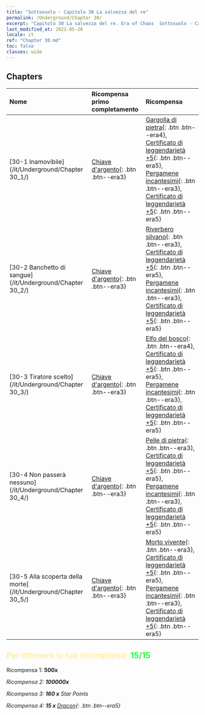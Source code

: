 ```yaml
---
title: "Sottosuolo - Capitolo 30 La salvezza del re"
permalink: /Underground/Chapter 30/
excerpt: "Capitolo 30 La salvezza del re. Era of Chaos  Sottosuolo - Capitolo 30. La salvezza del re"
last_modified_at: 2021-05-28
locale: it
ref: "Chapter 30.md"
toc: false
classes: wide
---
```


## Chapters

  | Nome |  Ricompensa primo completamento | Ricompensa |
  |:------------|:------------|:------------| 
  | [30-1  Inamovibile](/it/Underground/Chapter 30_1/) | [Chiave d'argento](/ItemsIT/con_693/){: .btn .btn--era3} | [Gargolla di pietra](/ItemsIT/unt_236/){: .btn .btn--era4}, [Certificato di leggendarietà +5](/ItemsIT/mat_102/){: .btn .btn--era5}, [Pergamene incantesimi](/ItemsIT/con_694/){: .btn .btn--era3}, [Certificato di leggendarietà +5](/ItemsIT/mat_102/){: .btn .btn--era5} |
  | [30-2  Banchetto di sangue](/it/Underground/Chapter 30_2/) | [Chiave d'argento](/ItemsIT/con_693/){: .btn .btn--era3} | [Riverbero silvano](/ItemsIT/her_465/){: .btn .btn--era3}, [Certificato di leggendarietà +5](/ItemsIT/mat_102/){: .btn .btn--era5}, [Pergamene incantesimi](/ItemsIT/con_694/){: .btn .btn--era3}, [Certificato di leggendarietà +5](/ItemsIT/mat_102/){: .btn .btn--era5} |
  | [30-3  Tiratore scelto](/it/Underground/Chapter 30_3/) | [Chiave d'argento](/ItemsIT/con_693/){: .btn .btn--era3} | [Elfo del bosco](/ItemsIT/unt_201/){: .btn .btn--era4}, [Certificato di leggendarietà +5](/ItemsIT/mat_102/){: .btn .btn--era5}, [Pergamene incantesimi](/ItemsIT/con_694/){: .btn .btn--era3}, [Certificato di leggendarietà +5](/ItemsIT/mat_102/){: .btn .btn--era5} |
  | [30-4  Non passerà nessuno](/it/Underground/Chapter 30_4/) | [Chiave d'argento](/ItemsIT/con_693/){: .btn .btn--era3} | [Pelle di pietra](/ItemsIT/her_452/){: .btn .btn--era3}, [Certificato di leggendarietà +5](/ItemsIT/mat_102/){: .btn .btn--era5}, [Pergamene incantesimi](/ItemsIT/con_694/){: .btn .btn--era3}, [Certificato di leggendarietà +5](/ItemsIT/mat_102/){: .btn .btn--era5} |
  | [30-5  Alla scoperta della morte](/it/Underground/Chapter 30_5/) | [Chiave d'argento](/ItemsIT/con_693/){: .btn .btn--era3} | [Morto vivente](/ItemsIT/unt_209/){: .btn .btn--era3}, [Certificato di leggendarietà +5](/ItemsIT/mat_102/){: .btn .btn--era5}, [Pergamene incantesimi](/ItemsIT/con_694/){: .btn .btn--era3}, [Certificato di leggendarietà +5](/ItemsIT/mat_102/){: .btn .btn--era5} |


## <span style="color: #ffeea0">Per ottenere la tua ricompensa: </span><span style="color: #27f73a">15/15</span>

 Ricompensa 1:  **500x** <i class="fas fa-gem"/>

 Ricompensa 2:  **100000x** <i class="fas fa-coins"/>

 Ricompensa 3: **160 x** Star Points

 Ricompensa 4: **15 x** [Dracon](/ItemsIT/her_387/){: .btn .btn--era5}

